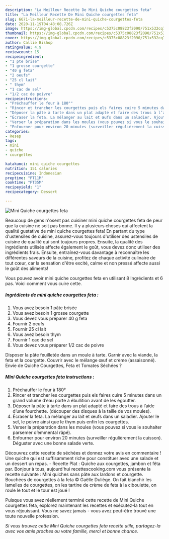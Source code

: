 ```yaml
---
description: "La Meilleur Recette De Mini Quiche courgettes feta"
title: "La Meilleur Recette De Mini Quiche courgettes feta"
slug: 6671-la-meilleur-recette-de-mini-quiche-courgettes-feta
date: 2020-11-19T04:48:08.726Z
image: https://img-global.cpcdn.com/recipes/c5375c08823f2090/751x532cq70/mini-quiche-courgettes-feta-photo-principale-de-la-recette.jpg
thumbnail: https://img-global.cpcdn.com/recipes/c5375c08823f2090/751x532cq70/mini-quiche-courgettes-feta-photo-principale-de-la-recette.jpg
cover: https://img-global.cpcdn.com/recipes/c5375c08823f2090/751x532cq70/mini-quiche-courgettes-feta-photo-principale-de-la-recette.jpg
author: Callie Bishop
ratingvalue: 4.9
reviewcount: 15
recipeingredient:
- "1 pte brise"
- "1 grosse courgette"
- "40 g feta"
- "2 oeufs"
- "25 cl lait"
- " thym"
- "1 cac de sel"
- "1/2 cac de poivre"
recipeinstructions:
- "Préchauffer le four à 180°"
- "Rincer et trancher les courgettes puis els faires cuire 5 minutes dans un grand volume d’eau porte à ébullition avant de les égoutter."
- "Déposer la pâte à tarte dans un plat adapté et faire des trous à l’aide d’une fourchette. (découper des disques à la taille de vos moules)."
- "Écraser la feta. La mélanger au lait et œufs dans un saladier. Ajouter le sel, le poivre ainsi que le thym puis enfin les courgettes."
- "Verser la préparation dans les moules (vous pouvez si vous le souhaiter parsemer d’emmental râpé)."
- "Enfourner pour environ 20 minutes (surveiller régulièrement la cuisson). Déguster avec une bonne salade verte."
categories:
- Resep
tags:
- mini
- quiche
- courgettes

katakunci: mini quiche courgettes 
nutrition: 151 calories
recipecuisine: Indonesian
preptime: "PT11M"
cooktime: "PT35M"
recipeyield: "1"
recipecategory: Dessert

---
```



![Mini Quiche courgettes feta](https://img-global.cpcdn.com/recipes/c5375c08823f2090/751x532cq70/mini-quiche-courgettes-feta-photo-principale-de-la-recette.jpg)

Beaucoup de gens n'osent pas cuisiner mini quiche courgettes feta de peur que la cuisine ne soit pas bonne. Il y a plusieurs choses qui affectent la qualité gustative de mini quiche courgettes feta! En partant du type d'ustensiles de cuisine, assurez-vous toujours d'utiliser des ustensiles de cuisine de qualité qui sont toujours propres. Ensuite, la qualité des ingrédients utilisés affecte également le goût, vous devez donc utiliser des ingrédients frais. Ensuite, entraînez-vous davantage à reconnaître les différentes saveurs de la cuisine, profitez de chaque activité culinaire de tout cœur, car la sensation d'être excité, calme et non pressé affecte aussi le goût des aliments!

<!--inarticleads1-->

Vous pouvez avoir mini quiche courgettes feta en utilisant 8 Ingrédients et 6 pas. Voici comment vous cuire cette.

##### Ingrédients de mini quiche courgettes feta :

1. Vous avez besoin 1 pâte brisée
1. Vous avez besoin 1 grosse courgette
1. Vous devez vous préparer 40 g feta
1. Fournir 2 oeufs
1. Fournir 25 cl lait
1. Vous avez besoin  thym
1. Fournir 1 cac de sel
1. Vous devez vous préparer 1/2 cac de poivre


Disposer la pâte feuilletée dans un moule à tarte. Garnir avec la viande, la feta et la courgette. Couvrir avec le mélange œuf et crème (assaisonné). Envie de Quiche Courgettes, Feta et Tomates Séchées ? 

<!--inarticleads2-->

##### Mini Quiche courgettes feta instructions :

1. Préchauffer le four à 180°
1. Rincer et trancher les courgettes puis els faires cuire 5 minutes dans un grand volume d’eau porte à ébullition avant de les égoutter.
1. Déposer la pâte à tarte dans un plat adapté et faire des trous à l’aide d’une fourchette. (découper des disques à la taille de vos moules).
1. Écraser la feta. La mélanger au lait et œufs dans un saladier. Ajouter le sel, le poivre ainsi que le thym puis enfin les courgettes.
1. Verser la préparation dans les moules (vous pouvez si vous le souhaiter parsemer d’emmental râpé).
1. Enfourner pour environ 20 minutes (surveiller régulièrement la cuisson). Déguster avec une bonne salade verte.


Découvrez cette recette de séchées et donnez votre avis en commentaire ! Une quiche qui est suffisamment riche pour constituer avec une salade et un dessert un repas. - Recette Plat : Quiche aux courgettes, jambon et fêta par. Bonjour à tous, aujourd&#39;hui recettescooking.com vous présente la recette suivante : Mini quiches sans pâte aux lardons et courgette. Bouchées de courgettes à la feta © Gaëlle Duliège. On fait blanchir les lamelles de courgettes, on les tartine de crème de feta à la ciboulette, on roule le tout et le tour est joué ! 

<!--inarticleads1-->

<p>
Puisque vous avez réellement terminé cette recette de Mini Quiche courgettes feta, explorez maintenant les recettes et exécutez-la tout en vous réjouissant. Vous ne savez jamais - vous avez peut-être trouvé une toute nouvelle profession.
</p>

<p>
<i>Si vous trouvez cette Mini Quiche courgettes feta recette utile, partagez-la avec vos amis proches ou votre famille, merci et bonne chance.</i>
</p>
